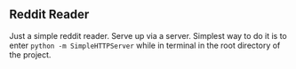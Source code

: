 Reddit Reader
--------------

Just a simple reddit reader. Serve up via a server. Simplest way to do it is to enter `python -m SimpleHTTPServer` while in terminal in the root directory of the project.